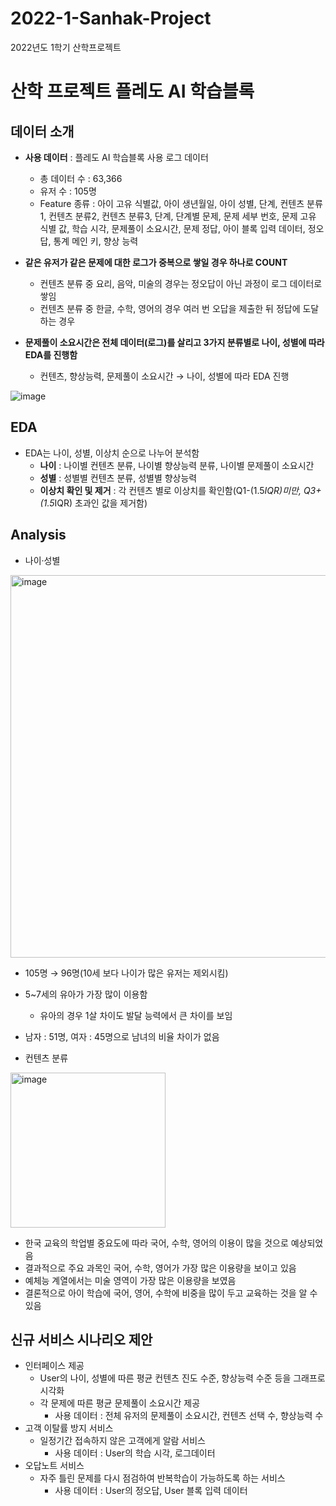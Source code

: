 # 2022-1-Sanhak-Project
2022년도 1학기 산학프로젝트
# 산학 프로젝트 플레도 AI 학습블록


## 데이터 소개 
- **사용 데이터** : 플레도 AI 학습블록 사용 로그 데이터
  - 총 데이터 수 : 63,366
  - 유저 수 : 105명
  - Feature 종류 : 아이 고유 식별값, 아이 생년월일, 아이 성별, 단계, 컨텐츠 분류1, 컨텐츠 분류2, 컨텐츠 분류3, 단계, 단계별 문제, 문제 세부 번호, 문제 고유 식별 값, 학습 시각, 문제풀이 소요시간, 문제 정답, 아이 블록 입력 데이터, 정오답, 통계 메인 키, 향상 능력
 
- **같은 유저가 같은 문제에 대한 로그가 중복으로 쌓일 경우 하나로 COUNT**
  - 컨텐츠 분류 중 요리, 음악, 미술의 경우는 정오답이 아닌 과정이 로그 데이터로 쌓임
  - 컨텐츠 분류 중 한글, 수학, 영어의 경우 여러 번 오답을 제출한 뒤 정답에 도달하는 경우
 
- **문제풀이 소요시간은 전체 데이터(로그)를 살리고 3가지 분류별로 나이, 성별에 따라 EDA를 진행함**
  - 컨텐츠, 향상능력, 문제풀이 소요시간 → 나이, 성별에 따라 EDA 진행
    
![image](https://github.com/shinho123/2022-1-Sanhak-Project/assets/105840783/5bee1196-8826-401c-be0c-393c394eef55)

## EDA
- EDA는 나이, 성별, 이상치 순으로 나누어 분석함
  - **나이** : 나이별 컨텐츠 분류, 나이별 향상능력 분류, 나이별 문제풀이 소요시간
  - **성별** : 성별별 컨텐츠 분류, 성별별 향상능력
  - **이상치 확인 및 제거** : 각 컨텐츠 별로 이상치를 확인함(Q1-(1.5*IQR)미만, Q3+(1.5*IQR) 초과인 값을 제거함)
 
## Analysis
- 나이·성별
<img width="612" alt="image" src="https://github.com/shinho123/2022-1-Sanhak-Project/assets/105840783/56295fc1-4a26-4831-a9b2-3791a6084c04">

- 105명 → 96명(10세 보다 나이가 많은 유저는 제외시킴)
- 5~7세의 유아가 가장 많이 이용함
  - 유아의 경우 1살 차이도 발달 능력에서 큰 차이를 보임
- 남자 : 51명, 여자 : 45명으로 남녀의 비율 차이가 없음

- 컨텐츠 분류
<img width="248" alt="image" src="https://github.com/shinho123/2022-1-Sanhak-Project/assets/105840783/fee9a7fe-a701-445e-a1c8-7b38b10a8d87">

- 한국 교육의 학업별 중요도에 따라 국어, 수학, 영어의 이용이 많을 것으로 예상되었음
- 결과적으로 주요 과목인 국어, 수학, 영어가 가장 많은 이용량을 보이고 있음
- 예체능 계열에서는 미술 영역이 가장 많은 이용량을 보였음
- 결론적으로 아이 학습에 국어, 영어, 수학에 비중을 많이 두고 교육하는 것을 알 수 있음
  
  
  



   
## 신규 서비스 시나리오 제안
- 인터페이스 제공
  - User의 나이, 성별에 따른 평균 컨텐츠 진도 수준, 향상능력 수준 등을 그래프로 시각화
  - 각 문제에 따른 평균 문제풀이 소요시간 제공
    - 사용 데이터 : 전체 유저의 문제풀이 소요시간, 컨텐츠 선택 수, 향상능력 수
- 고객 이탈률 방지 서비스
  - 일정기간 접속하지 않은 고객에게 알람 서비스
    - 사용 데이터 : User의 학습 시각, 로그데이터
- 오답노트 서비스
  - 자주 틀린 문제를 다시 점검하여 반복학습이 가능하도록 하는 서비스
    - 사용 데이터 : User의 정오답, User 블록 입력 데이터
